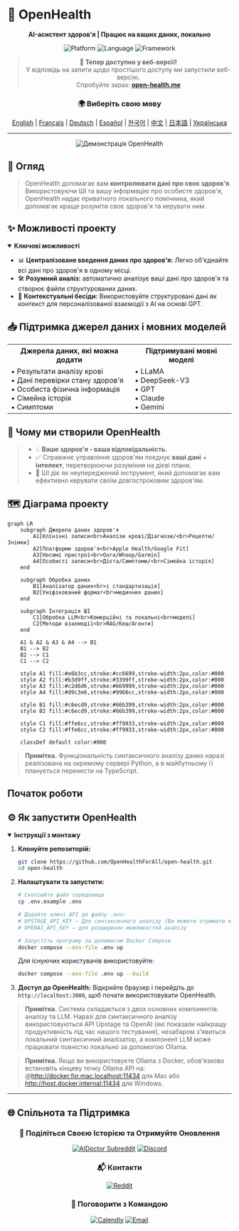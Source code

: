 # 🚀 **OpenHealth**

<div align="center">

**AI-асистент здоров'я | Працює на ваших даних, локально**

<p align="center">
  <img src="https://img.shields.io/badge/Platform-Web-blue?style=for-the-badge" alt="Platform">
  <img src="https://img.shields.io/badge/Language-TypeScript-blue?style=for-the-badge" alt="Language">
  <img src="https://img.shields.io/badge/Framework-Next.js-black?style=for-the-badge" alt="Framework">
</p>

> **📢 Тепер доступно у веб-версії!**  
> У відповідь на запити щодо простішого доступу ми запустили веб-версію.  
> Спробуйте зараз: **[open-health.me](https://open-health.me/)**

### 🌍 Виберіть свою мову
[English](../../README.md) | [Français](README.fr.md) | [Deutsch](README.de.md) | [Español](README.es.md) | [한국어](README.ko.md) | [中文](README.zh.md) | [日本語](README.ja.md) | [Українська](README.uk.md)

</div>

---

<p align="center">
  <img src="/intro/openhealth.avif" alt="Демонстрація OpenHealth">
</p>

## 🌟 Огляд

> OpenHealth допомагає вам **контролювати дані про своє здоров'я**. Використовуючи ШІ та вашу інформацію про особисте здоров'я,
> OpenHealth надає приватного локального помічника, який допомагає краще розуміти своє здоров'я та керувати ним.

## ✨ Можливості проекту

<details open>
<summary><b>Ключові можливості</b></summary>

- 📊 **Централізоване введення даних про здоров'я:** Легко об'єднайте всі дані про здоров'я в одному місці.
- 🛠️ **Розумний аналіз:** автоматично аналізує ваші дані про здоров'я та створює файли структурованих даних.
- 🤝 **Контекстуальні бесіди:** Використовуйте структуровані дані як контекст для персоналізованої взаємодії з AI на основі GPT.

</details>

## 📥 Підтримка джерел даних і мовних моделей

<table>
  <tr>
    <th>Джерела даних, які можна додати</th>
    <th>Підтримувані мовні моделі</th>
  </tr>
  <tr>
    <td>
      • Результати аналізу крові<br>
      • Дані перевірки стану здоров'я<br>
      • Особиста фізична інформація<br>
      • Сімейна історія<br>
      • Симптоми
    </td>
    <td>
      • LLaMA<br>
      • DeepSeek-V3<br>
      • GPT<br>
      • Claude<br>
      • Gemini
    </td>
  </tr>
</table>

## 🤔 Чому ми створили OpenHealth

> - 💡 **Ваше здоров'я - ваша відповідальність.**
> - ✅ Справжнє управління здоров'ям поєднує **ваші дані** + **інтелект**, перетворюючи розуміння на дієві плани.
> - 🧠 ШІ діє як неупереджений інструмент, який допомагає вам ефективно керувати своїм довгостроковим здоров'ям.

## 🗺️ Діаграма проекту

```mermaid
graph LR
    subgraph Джерела даних здоров'я
        A1[Клінічні записи<br>Аналізи крові/Діагнози/<br>Рецепти/Знімки]
        A2[Платформи здоров'я<br>Apple Health/Google Fit]
        A3[Носимі пристрої<br>Oura/Whoop/Garmin]
        A4[Особисті записи<br>Дієта/Симптоми/<br>Сімейна історія]
    end

    subgraph Обробка даних
        B1[Аналізатор даних<br>і стандартизація]
        B2[Уніфікований формат<br>медичних даних]
    end

    subgraph Інтеграція ШІ
        C1[Обробка LLM<br>Комерційні та локальні<br>моделі]
        C2[Методи взаємодії<br>RAG/Кеш/Агенти]
    end

    A1 & A2 & A3 & A4 --> B1
    B1 --> B2
    B2 --> C1
    C1 --> C2

    style A1 fill:#e6b3cc,stroke:#cc6699,stroke-width:2px,color:#000
    style A2 fill:#b3d9ff,stroke:#3399ff,stroke-width:2px,color:#000
    style A3 fill:#c2d6d6,stroke:#669999,stroke-width:2px,color:#000
    style A4 fill:#d9c3e6,stroke:#9966cc,stroke-width:2px,color:#000
    
    style B1 fill:#c6ecd9,stroke:#66b399,stroke-width:2px,color:#000
    style B2 fill:#c6ecd9,stroke:#66b399,stroke-width:2px,color:#000
    
    style C1 fill:#ffe6cc,stroke:#ff9933,stroke-width:2px,color:#000
    style C2 fill:#ffe6cc,stroke:#ff9933,stroke-width:2px,color:#000

    classDef default color:#000
```

> **Примітка.** Функціональність синтаксичного аналізу даних наразі реалізована на окремому сервері Python, а в майбутньому її планується перенести на TypeScript.

## Початок роботи

## ⚙️ Як запустити OpenHealth

<details open>
<summary><b>Інструкції з монтажу</b></summary>

1. **Клонуйте репозиторій:**
   ```bash
   git clone https://github.com/OpenHealthForAll/open-health.git
   cd open-health
   ```

2. **Налаштувати та запустити:**
   ```bash
   # Скопіюйте файл середовища
   cp .env.example .env

   # Додайте ключі API до файлу .env:
   # UPSTAGE_API_KEY – Для синтаксичного аналізу (Ви можете отримати кредит у розмірі 10 доларів США без реєстрації картки, зареєструвавшись на сайті https://www.upstage.ai)
   # OPENAI_API_KEY – для розширених можливостей аналізу

   # Запустіть програму за допомогою Docker Compose
   docker compose --env-file .env up
   ```

   Для існуючих користувачів використовуйте:
   ```bash
   docker compose --env-file .env up --build
   ```

3. **Доступ до OpenHealth:**
   Відкрийте браузер і перейдіть до `http://localhost:3000`, щоб почати використовувати OpenHealth.

> **Примітка.** Система складається з двох основних компонентів: аналізу та LLM. Наразі для синтаксичного аналізу використовуються API Upstage та OpenAI (які показали найкращу продуктивність під час нашого тестування), незабаром з'явиться локальний синтаксичний аналізатор, а компонент LLM може працювати повністю локально за допомогою Ollama.

> **Примітка.** Якщо ви використовуєте Ollama з Docker, обов'язково встановіть кінцеву точку Ollama API на: @http://docker.for.mac.localhost:11434 для Mac або http://host.docker.internal:11434 для Windows.

</details>

---

## 🌐 Спільнота та Підтримка

<div align="center">

### 💫 Поділіться Своєю Історією та Отримуйте Оновлення
[![AIDoctor Subreddit](https://img.shields.io/badge/r/AIDoctor-FF4500?style=for-the-badge&logo=reddit&logoColor=white)](https://www.reddit.com/r/AIDoctor/)
[![Discord](https://img.shields.io/badge/Discord-7289DA?style=for-the-badge&logo=discord&logoColor=white)](https://discord.gg/B9K654g4wf)

### 📬 Контакти
[![Reddit](https://img.shields.io/badge/Reddit-FF4500?style=for-the-badge&logo=reddit&logoColor=white)](https://www.reddit.com/user/Dry_Steak30/)

### 🤝 Поговорити з Командою
[![Calendly](https://img.shields.io/badge/Запланувати_Зустріч-00A2FF?style=for-the-badge&logo=calendar&logoColor=white)](https://calendly.com/open-health/30min)
[![Email](https://img.shields.io/badge/Надіслати_Email-D14836?style=for-the-badge&logo=gmail&logoColor=white)](mailto:sj@open-health.me)

</div>

